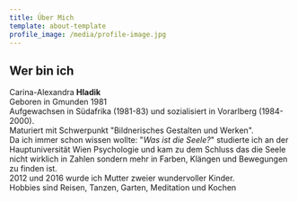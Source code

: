 ```yaml
---
title: Über Mich
template: about-template
profile_image: /media/profile-image.jpg
---
```

## Wer bin ich

Carina-Alexandra **Hladik**\
Geboren in Gmunden 1981\
Aufgewachsen in Südafrika (1981-83) und sozialisiert in Vorarlberg (1984-2000).\
Maturiert mit Schwerpunkt "Bildnerisches Gestalten und Werken".\
Da ich immer schon wissen wollte: "*Was ist die Seele?*" studierte ich an der Hauptuniversität Wien Psychologie und kam zu dem Schluss das die Seele nicht wirklich in Zahlen sondern mehr in Farben, Klängen und Bewegungen  zu finden ist. \
2012 und 2016 wurde ich Mutter zweier wundervoller Kinder. \
Hobbies sind Reisen, Tanzen, Garten, Meditation und Kochen
